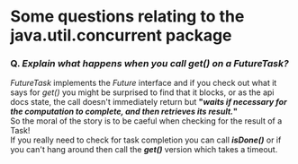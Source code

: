 # Some questions relating to the java.util.concurrent package

### Q. *Explain what happens when you call get() on a FutureTask?*<br>
*FutureTask* implements the *Future* interface and if you check out what it says for *get()* you might be surprised to find that it blocks, or as the api docs state, the call doesn't immediately return but **"*waits if necessary for the computation to complete, and then retrieves its result.*"** <br>
So the moral of the story is to be caeful when checking for the result of a Task!<br>
If you really need to check for task completion you can call ***isDone()*** or if you can't hang around then call the ***get()*** version which takes a timeout.

